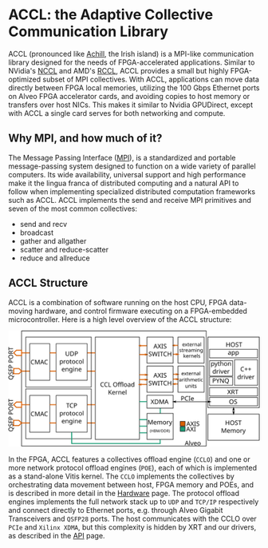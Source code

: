 # ACCL: the Adaptive Collective Communication Library

ACCL (pronounced like [Achill](https://goo.gl/maps/4e3vGfa5BsT5s3vm9), the Irish island) is a MPI-like communication library designed for the needs of FPGA-accelerated applications. Similar to NVidia's [NCCL](https://github.com/NVIDIA/nccl) and AMD's [RCCL](https://github.com/ROCmSoftwarePlatform/rccl), ACCL provides a small but highly FPGA-optimized subset of MPI collectives. With ACCL, applications can move data directly between FPGA local memories, utilizing the 100 Gbps Ethernet ports on Alveo FPGA accelerator cards, and avoiding copies to host memory or transfers over host NICs. This makes it similar to Nvidia GPUDirect, except with ACCL a single card serves for both networking and compute.

## Why MPI, and how much of it?

The Message Passing Interface ([MPI](http://mpi-forum.org/)), is a standardized and portable message-passing system designed to function on a wide variety of parallel computers. Its wide availability, universal support and high performance make it the lingua franca of distributed computing and a natural API to follow when implementing specialized distributed computation frameworks such as ACCL. ACCL implements the send and receive MPI primitives and seven of the most common collectives:
- send and recv
- broadcast
- gather and allgather
- scatter and reduce-scatter
- reduce and allreduce

## ACCL Structure

ACCL is a combination of software running on the host CPU, FPGA data-moving hardware, and control firmware executing on a FPGA-embedded microcontroller. Here is a high level overview of the ACCL structure:

![schematic](images/ccl_kernels.svg)

In the FPGA, ACCL features a collectives offload engine (`CCLO`) and one or more network protocol offload engines (`POE`), each of which is implemented as a stand-alone Vitis kernel. The `CCLO` implements the collectives by orchestrating data movement between host, FPGA memory and POEs, and is described in more detail in the [Hardware](./kernel.md) page. The protocol offload engines implements the full network stack up to `UDP` and `TCP/IP` respectively and connect directly to Ethernet ports, e.g. through Alveo Gigabit Transceivers and `QSFP28` ports. The host communicates with the CCLO over `PCIe` and `Xilinx XDMA`, but this complexity is hidden by XRT and our drivers, as described in the [API](./api.md) page. 
